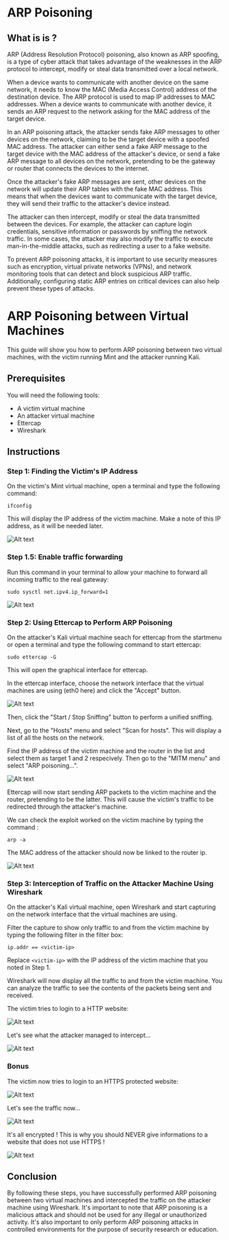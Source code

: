 # ARP Poisoning

## What is is ?

ARP (Address Resolution Protocol) poisoning, also known as ARP spoofing, is a type of cyber attack that takes advantage of the weaknesses in the ARP protocol to intercept, modify or steal data transmitted over a local network.

When a device wants to communicate with another device on the same network, it needs to know the MAC (Media Access Control) address of the destination device. The ARP protocol is used to map IP addresses to MAC addresses. When a device wants to communicate with another device, it sends an ARP request to the network asking for the MAC address of the target device.

In an ARP poisoning attack, the attacker sends fake ARP messages to other devices on the network, claiming to be the target device with a spoofed MAC address. The attacker can either send a fake ARP message to the target device with the MAC address of the attacker's device, or send a fake ARP message to all devices on the network, pretending to be the gateway or router that connects the devices to the internet.

Once the attacker's fake ARP messages are sent, other devices on the network will update their ARP tables with the fake MAC address. This means that when the devices want to communicate with the target device, they will send their traffic to the attacker's device instead.

The attacker can then intercept, modify or steal the data transmitted between the devices. For example, the attacker can capture login credentials, sensitive information or passwords by sniffing the network traffic. In some cases, the attacker may also modify the traffic to execute man-in-the-middle attacks, such as redirecting a user to a fake website.

To prevent ARP poisoning attacks, it is important to use security measures such as encryption, virtual private networks (VPNs), and network monitoring tools that can detect and block suspicious ARP traffic. Additionally, configuring static ARP entries on critical devices can also help prevent these types of attacks.

# ARP Poisoning between Virtual Machines

This guide will show you how to perform ARP poisoning between two virtual machines, with the victim running Mint and the attacker running Kali.

## Prerequisites

You will need the following tools:

- A victim virtual machine
- An attacker virtual machine
- Ettercap
- Wireshark

## Instructions

### Step 1: Finding the Victim's IP Address

On the victim's Mint virtual machine, open a terminal and type the following command:

```
ifconfig
```

This will display the IP address of the victim machine. Make a note of this IP address, as it will be needed later.

![Alt text](./screenshots/1.jpg?raw=true "Demo")

### Step 1.5: Enable traffic forwarding

Run this command in your terminal to allow your machine to forward all incoming traffic to the real gateway:

```
sudo sysctl net.ipv4.ip_forward=1
```

![Alt text](./screenshots/2.jpg?raw=true "Demo")

### Step 2: Using Ettercap to Perform ARP Poisoning

On the attacker's Kali virtual machine seach for ettercap from the startmenu or open a terminal and type the following command to start ettercap:

```
sudo ettercap -G
```

This will open the graphical interface for ettercap.

In the ettercap interface, choose the network interface that the virtual machines are using (eth0 here) and click the "Accept" button.

![Alt text](./screenshots/3.jpg?raw=true "Demo")

Then, click the "Start / Stop Sniffing" button to perform a unified sniffing.

Next, go to the "Hosts" menu and select "Scan for hosts". This will display a list of all the hosts on the network.

Find the IP address of the victim machine and the router in the list and select them as target 1 and 2 respecively. Then go to the "MITM menu" and select "ARP poisoning...".

![Alt text](./screenshots/4.jpg?raw=true "Demo")

Ettercap will now start sending ARP packets to the victim machine and the router, pretending to be the latter. This will cause the victim's traffic to be redirected through the attacker's machine.

We can check the exploit worked on the victim machine by typing the command :

```
arp -a
```

The MAC address of the attacker should now be linked to the router ip.

![Alt text](./screenshots/5.jpg?raw=true "Demo")

### Step 3: Interception of Traffic on the Attacker Machine Using Wireshark


On the attacker's Kali virtual machine, open Wireshark and start capturing on the network interface that the virtual machines are using.

Filter the capture to show only traffic to and from the victim machine by typing the following filter in the filter box:

```
ip.addr == <victim-ip>
```

Replace `<victim-ip>` with the IP address of the victim machine that you noted in Step 1.

Wireshark will now display all the traffic to and from the victim machine. You can analyze the traffic to see the contents of the packets being sent and received.

The victim tries to login to a HTTP website:

![Alt text](./screenshots/6.jpg?raw=true "Demo")

Let's see what the attacker managed to intercept...

![Alt text](./screenshots/7.jpg?raw=true "Demo")

### Bonus

The victim now tries to login to an HTTPS protected website:

![Alt text](./screenshots/8.jpg?raw=true "Demo")

Let's see the traffic now...

![Alt text](./screenshots/9.jpg?raw=true "Demo")

It's all encrypted ! This is why you should NEVER give informations to a website that does not use HTTPS !

![Alt text](./screenshots/sad_hacker.jpg?raw=true "Demo")

## Conclusion

By following these steps, you have successfully performed ARP poisoning between two virtual machines and intercepted the traffic on the attacker machine using Wireshark. It's important to note that ARP poisoning is a malicious attack and should not be used for any illegal or unauthorized activity. It's also important to only perform ARP poisoning attacks in controlled environments for the purpose of security research or education.

